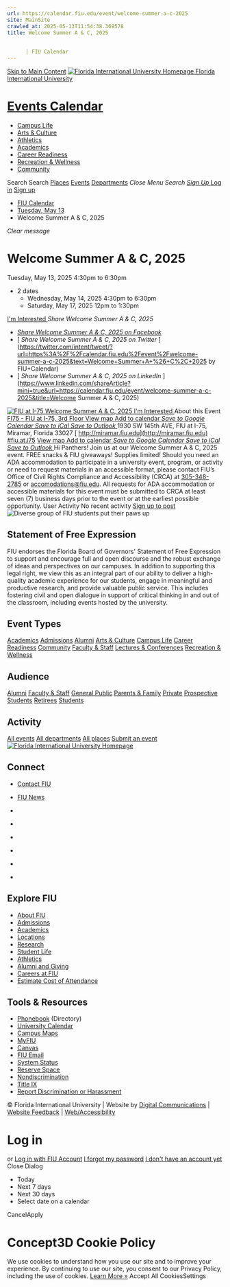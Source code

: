 ```yaml
---
url: https://calendar.fiu.edu/event/welcome-summer-a-c-2025
site: MainSite
crawled_at: 2025-05-13T11:54:38.369578
title: Welcome Summer A & C, 2025
    
    
      | FIU Calendar
---
```


[Skip to Main Content](https://calendar.fiu.edu/event/welcome-summer-a-c-2025#main-content)
[![Florida International University Homepage](https://digicdn.fiu.edu/core/_assets/images/logo-top.png) Florida International University](https://www.fiu.edu)
# [Events Calendar ](https://calendar.fiu.edu/)
  * [Campus Life](https://calendar.fiu.edu/calendar?event_types%5B%5D=127595)
  * [Arts & Culture](https://calendar.fiu.edu/calendar?event_types%5B%5D=127590)
  * [Athletics](https://fiusports.com/calendar)
  * [Academics](https://calendar.fiu.edu/calendar?event_types%5B%5D=127582)
  * [Career Readiness](https://calendar.fiu.edu/calendar?event_types%5B%5D=127584)
  * [Recreation & Wellness](https://calendar.fiu.edu/calendar?event_types%5B%5D=127603)
  * [Community](https://calendar.fiu.edu/calendar?event_types%5B%5D=127601)


Search Search
[Places](https://calendar.fiu.edu/search/places) [Events](https://calendar.fiu.edu/calendar) [Departments](https://calendar.fiu.edu/search/departments)
_Close Menu_
_Search_ [ _Sign Up_ ](https://calendar.fiu.edu/signup)
[Log in](https://calendar.fiu.edu/auth/shib_login?previous_url=https%3A%2F%2Fcalendar.fiu.edu%2Fadmin%2Fevents%2Fnew%2Fbasic-information) [Sign up](https://calendar.fiu.edu/signup)
  * [FIU Calendar](https://calendar.fiu.edu/)
  * [Tuesday, May 13](https://calendar.fiu.edu/calendar/day/2025/5/13)
  * Welcome Summer A & C, 2025


_Clear message_
# Welcome Summer A & C, 2025
Tuesday, May 13, 2025 4:30pm to 6:30pm 
+ 2 dates
  * Wednesday, May 14, 2025 4:30pm to 6:30pm
  * Saturday, May 17, 2025 12pm to 1:30pm


[ I'm Interested ](https://calendar.fiu.edu/event/49463467178541/confirm?return=https%3A%2F%2Fcalendar.fiu.edu%2Fevent%2Fwelcome-summer-a-c-2025)
_Share Welcome Summer A & C, 2025_
  * [ _Share Welcome Summer A & C, 2025 on Facebook_ ](https://www.facebook.com/sharer/sharer.php?u=https://calendar.fiu.edu/event/welcome-summer-a-c-2025)
  * [ _Share Welcome Summer A & C, 2025 on Twitter_ ](https://twitter.com/intent/tweet/?url=https%3A%2F%2Fcalendar.fiu.edu%2Fevent%2Fwelcome-summer-a-c-2025&text=Welcome+Summer+A+%26+C%2C+2025 by FIU+Calendar)
  * [ _Share Welcome Summer A & C, 2025 on LinkedIn_ ](https://www.linkedin.com/shareArticle?mini=true&url=https://calendar.fiu.edu/event/welcome-summer-a-c-2025&title=Welcome Summer A & C, 2025)


[ ![FIU at I-75 Welcome Summer A & C, 2025](https://localist-images.azureedge.net/photos/49463473715196/card/c9131c6f665f3c147a16282b22329e11b434b82d.jpg) ](https://calendar.fiu.edu/photo/49463473715196)
[ I'm Interested ](https://calendar.fiu.edu/event/49463467178541/confirm?return=https%3A%2F%2Fcalendar.fiu.edu%2Fevent%2Fwelcome-summer-a-c-2025)
About this Event
[ FI75 - FIU at I-75, 3rd Floor ](https://calendar.fiu.edu/fi75) [View map ](https://calendar.fiu.edu/event/welcome-summer-a-c-2025#about_map)
[Add to calendar ](https://calendar.fiu.edu/event/welcome-summer-a-c-2025)
[ _Save to Google Calendar_ ](https://calendar.google.com/calendar/event?action=TEMPLATE&dates=20250513T203000Z%2F20250513T223000Z&details=Hi+Panthers%21+Join+us+at+our+Welcome+Summer+A+%26+C%2C+2025+event.+FREE+snacks+%26+FIU+giveaways%21+Supplies+limited%21%0A%0Ahttps%3A%2F%2Fcalendar.fiu.edu%2Fevent%2Fwelcome-summer-a-c-2025&location=FI75+-+FIU+at+I-75&sprop=website%3Acalendar.fiu.edu&text=Welcome+Summer+A+%26+C%2C+2025 "Save to Google Calendar") [ _Save to iCal_ ](https://calendar.fiu.edu/event/welcome-summer-a-c-2025.ics "Save to iCal") [ _Save to Outlook_ ](https://calendar.fiu.edu/event/welcome-summer-a-c-2025.ics "Save to Outlook")
1930 SW 145th AVE, FIU at I-75, Miramar, Florida 33027
[ http://miramar.fiu.edu](http://miramar.fiu.edu) [#fiu.at.i75](https://twitter.com/search?q=%23fiu.at.i75)
[View map ](https://calendar.fiu.edu/event/welcome-summer-a-c-2025#about_map)
[Add to calendar ](https://calendar.fiu.edu/event/welcome-summer-a-c-2025)
[ _Save to Google Calendar_ ](https://calendar.google.com/calendar/event?action=TEMPLATE&dates=20250513T203000Z%2F20250513T223000Z&details=Hi+Panthers%21+Join+us+at+our+Welcome+Summer+A+%26+C%2C+2025+event.+FREE+snacks+%26+FIU+giveaways%21+Supplies+limited%21%0A%0Ahttps%3A%2F%2Fcalendar.fiu.edu%2Fevent%2Fwelcome-summer-a-c-2025&location=FI75+-+FIU+at+I-75&sprop=website%3Acalendar.fiu.edu&text=Welcome+Summer+A+%26+C%2C+2025 "Save to Google Calendar") [ _Save to iCal_ ](https://calendar.fiu.edu/event/welcome-summer-a-c-2025.ics "Save to iCal") [ _Save to Outlook_ ](https://calendar.fiu.edu/event/welcome-summer-a-c-2025.ics "Save to Outlook")
Hi Panthers! Join us at our Welcome Summer A & C, 2025 event. FREE snacks & FIU giveaways! Supplies limited!
Should you need an ADA accommodation to participate in a university event, program, or activity or need to request materials in an accessible format, please contact FIU’s Office of Civil Rights Compliance and Accessibility (CRCA) at [305-348-2785](tel:3053482785) or accomodations@fiu.edu. All requests for ADA accommodation or accessible materials for this event must be submitted to CRCA at least seven (7) business days prior to the event or at the earliest possible opportunity. 
User Activity
No recent activity
[Sign up to post](https://calendar.fiu.edu/auth/shib_login?previous_url=https%3A%2F%2Fcalendar.fiu.edu%2Fadmin%2Fevents%2Fnew%2Fbasic-information)
![Diverse group of FIU students put their paws up](https://www.fiu.edu/_assets/images/thumbnail-students-paw.jpg)
## Statement of Free Expression
FIU endorses the Florida Board of Governors' Statement of Free Expression to support and encourage full and open discourse and the robust exchange of ideas and perspectives on our campuses. In addition to supporting this legal right, we view this as an integral part of our ability to deliver a high-quality academic experience for our students, engage in meaningful and productive research, and provide valuable public service. This includes fostering civil and open dialogue in support of critical thinking in and out of the classroom, including events hosted by the university.
## Event Types
[Academics](https://calendar.fiu.edu/calendar?event_types%5B%5D=127582)
[Admissions](https://calendar.fiu.edu/calendar?event_types%5B%5D=127583)
[Alumni](https://calendar.fiu.edu/calendar?event_types%5B%5D=127589)
[Arts & Culture](https://calendar.fiu.edu/calendar?event_types%5B%5D=127590)
[Campus Life](https://calendar.fiu.edu/calendar?event_types%5B%5D=127595)
[Career Readiness](https://calendar.fiu.edu/calendar?event_types%5B%5D=127584)
[Community](https://calendar.fiu.edu/calendar?event_types%5B%5D=127601)
[Faculty & Staff](https://calendar.fiu.edu/calendar?event_types%5B%5D=127602)
[Lectures & Conferences](https://calendar.fiu.edu/calendar?event_types%5B%5D=127587)
[Recreation & Wellness](https://calendar.fiu.edu/calendar?event_types%5B%5D=127603)
## Audience
[Alumni](https://calendar.fiu.edu/calendar?event_types%5B%5D=121721)
[Faculty & Staff](https://calendar.fiu.edu/calendar?event_types%5B%5D=121720)
[General Public](https://calendar.fiu.edu/calendar?event_types%5B%5D=121722)
[Parents & Family](https://calendar.fiu.edu/calendar?event_types%5B%5D=36918157286658)
[Private](https://calendar.fiu.edu/calendar?event_types%5B%5D=129753)
[Prospective Students](https://calendar.fiu.edu/calendar?event_types%5B%5D=121723)
[Retirees](https://calendar.fiu.edu/calendar?event_types%5B%5D=37290279036119)
[Students](https://calendar.fiu.edu/calendar?event_types%5B%5D=121719)
## Activity
[All events](https://calendar.fiu.edu/search?what=events)
[All departments](https://calendar.fiu.edu/search/departments)
[All places](https://calendar.fiu.edu/search?what=places)
[Submit an event](https://calendar.fiu.edu/admin/events/new/basic-information)
[ ![Florida International University Homepage](https://digicdn.fiu.edu/core/_assets/images/footer-logo.svg) ](https://www.fiu.edu/)
## Connect
  * [Contact FIU](https://www.fiu.edu/about/contact-us/index.html)
  * [FIU News](https://news.fiu.edu/)


  * [](https://www.instagram.com/fiuinstagram/)
  * [](https://www.linkedin.com/school/florida-international-university/)
  * [](https://www.facebook.com/floridainternational)
  * [](https://twitter.com/fiu)
  * [](https://www.youtube.com/user/FloridaInternational)
  * [](https://flickr.com/photos/fiu)


## Explore FIU
  * [About FIU](https://www.fiu.edu/about/index.html)
  * [Admissions](https://www.fiu.edu/admissions/index.html)
  * [Academics](https://www.fiu.edu/academics/index.html)
  * [Locations](https://www.fiu.edu/locations/index.html)
  * [Research](https://www.fiu.edu/research/index.html)
  * [Student Life](https://www.fiu.edu/student-life/index.html)
  * [Athletics](https://www.fiu.edu/athletics/index.html)
  * [Alumni and Giving](https://www.fiu.edu/alumni-and-giving/index.html)
  * [Careers at FIU](https://hr.fiu.edu/careers/)
  * [Estimate Cost of Attendance](https://onestop.fiu.edu/finances/estimate-your-costs/)


## Tools & Resources
  * [Phonebook](https://phonebook.fiu.edu) (Directory)
  * [University Calendar](https://calendar.fiu.edu/)
  * [Campus Maps](https://campusmaps.fiu.edu/)
  * [MyFIU](https://my.fiu.edu/)
  * [Canvas](https://canvas.fiu.edu)
  * [FIU Email](http://mail.fiu.edu/)
  * [System Status](https://fiu.service-now.com/sp?id=services_status)
  * [Reserve Space](https://reservespace.fiu.edu/make-reservation/)
  * [Nondiscrimination](https://ace.fiu.edu/civil-rights-and-accessibility/harassment-and-discrimination/)
  * [Title IX](https://ace.fiu.edu/title-ix/)
  * [Report Discrimination or Harassment](https://report.fiu.edu/)


© Florida International University  | Website by [Digital Communications](https://stratcomm.fiu.edu/digital-print/websites/) | [Website Feedback](https://webforms.fiu.edu/view.php?id=370774&element_5=https://calendar.fiu.edu/https://calendar.fiu.edu/) | [Web/Accessibility](https://accessibility.fiu.edu/)
# Log in
or
[Log in with FIU Account](https://calendar.fiu.edu/auth/shib_login?previous_url=https%3A%2F%2Fcalendar.fiu.edu%2Fadmin%2Fevents%2Fnew%2Fbasic-information)
[I forgot my password](https://calendar.fiu.edu/auth/forgot) [I don't have an account yet](https://calendar.fiu.edu/signup)
Close Dialog[](javascript:;)[](javascript:;)
  * Today
  * Next 7 days
  * Next 30 days
  * Select date on a calendar


CancelApply
# Concept3D Cookie Policy
We use cookies to understand how you use our site and to improve your experience. By continuing to use our site, you consent to our Privacy Policy, including the use of cookies. [Learn More »](https://concept3d.com/concept3d-privacy-policy/)
Accept All CookiesSettings
